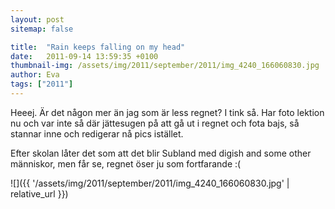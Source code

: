```yaml
---
layout: post
sitemap: false

title:  "Rain keeps falling on my head"
date:   2011-09-14 13:59:35 +0100
thumbnail-img: /assets/img/2011/september/2011/img_4240_166060830.jpg
author: Eva
tags: ["2011"]
---
```


Heeej. Är det någon mer än jag som är less regnet? I tink så. Har foto lektion nu och var inte så där jättesugen på att gå ut i regnet och fota bajs, så stannar inne och redigerar nå pics istället.

Efter skolan låter det som att det blir Subland med digish and some other människor, men får se, regnet öser ju som fortfarande :(

![]({{ '/assets/img/2011/september/2011/img_4240_166060830.jpg'  | relative_url }})

